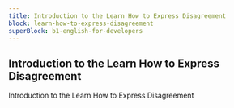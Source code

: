 ```yaml
---
title: Introduction to the Learn How to Express Disagreement
block: learn-how-to-express-disagreement
superBlock: b1-english-for-developers
---
```


## Introduction to the Learn How to Express Disagreement

Introduction to the Learn How to Express Disagreement
